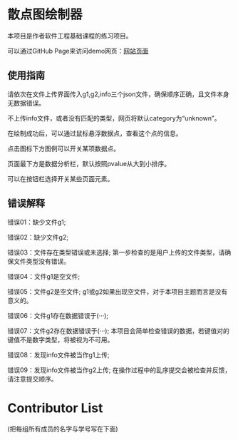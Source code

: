 # 散点图绘制器

本项目是作者软件工程基础课程的练习项目。

可以通过GitHub Page来访问demo网页：[网站页面](https://tieway59.github.io/ScatterPlotPainter/index.html)

## 使用指南

请依次在文件上传界面传入g1,g2,info三个json文件，确保顺序正确，且文件本身无数据错误。

不上传info文件，或者没有匹配的类型，网页将默认category为“unknown”。

在绘制成功后，可以通过鼠标悬浮数据点，查看这个点的信息。

点击图标下方图例可以开关某项数据点。

页面最下方是数据分析栏，默认按照pvalue从大到小排序。

可以在按钮栏选择开关某些页面元素。



## 错误解释

错误01：缺少文件g1;

错误02：缺少文件g2;

错误03：文件存在类型错误或未选择;
第一步检查的是用户上传的文件类型，请确保文件类型没有错误。

错误04：文件g1是空文件;

错误05：文件g2是空文件;
g1或g2如果出现空文件，对于本项目主题而言是没有意义的。


错误06：文件g1存在数据错误于(···);

错误07：文件g2存在数据错误于(···);
本项目会简单检查错误的数据，若键值对的键值不是数字类型，将被视为不可用。

错误08：发现info文件被当作g1上传;

错误09：发现info文件被当作g2上传;
在操作过程中的乱序提交会被检查并反馈，请注意提交顺序。

# Contributor List
 
(把每组所有成员的名字与学号写在下面)
